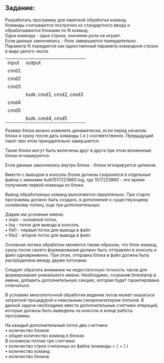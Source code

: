 <h2>Задание:</h2>
<p>Разработать программу для пакетной обработки команд.<br />
Команды считываются построчно из стандартного ввода и обрабатываются блоками
по N команд.<br />
Одна команда - одна строка, значение роли не играет.<br />
Если данные закончились - блок завершается принудительно.<br />
Параметр N передается как единственный параметр командной строки в виде целого числа.</p>
<table>
<tr><td>input</td><td>output</td></tr>
<tr><td>cmd1</td><td> </td></tr>
<tr><td>cmd2<td> </td></tr>
<tr><td>cmd3</td><td> </td></tr>
<tr><td> </td><td>bulk: cmd1, cmd2, cmd3</td></tr>
<tr><td>cmd4</td><td> </td></tr>
<tr><td>cmd5</td><td> </td></tr>
<tr><td> </td><td>bulk: cmd4, cmd5</td></tr>
</table>
<p>Размер блока можно изменить динамически, если перед началом блока и
сразу после дать команды { и } соответственно. Предыдущий пакет при
этом принудительно завершается.</p>
<p>Такие блоки могут быть включены друг в друга при этом вложенные блоки
игнорируются.</p>
<p>Если данные закончились внутри блока - блоки игнорируется целиком.</p>
<p>Вместе с выводом в консоль блоки должны сохранятся в отдельные файлы
с именами bulk1517223860.log, где 1517223860 - это время получения
первой команды из блока.</p>

<p>Вывод обработанных команд выполняется параллельно. При старте программы должно быть
создано, в дополнение к существующему основному потоку, еще три
дополнительных.</p>
<p>Дадим им условные имена:<br />
• main - основной поток,<br />
• log - поток для вывода в консоль<br />
• file1 - первый поток для вывода в файл<br />
• file2 - второй поток для вывода в файл</ul></p>
<p>Основная логика обработки меняется таким образом, что блок команд,
сразу после своего формирования должен быть отправлен в консоль и
файл одновременно. При этом, отправка блока в файл должна быть
распределена между двумя потоками.</p>
<p>Следует обратить внимание на недостаточную точность часов для
формирования уникального имени. Необходимо, сохранив timestamp в
имени, добавить дополнительную секцию, которая будет гарантирована
отличаться.</p>
<p>В условиях многопоточной обработки ведение логов может оказаться
затратной процедурой и невольным синхронизатором потоков. В данной
задаче необходимо ввести дополнительные счетчики операций, которые
должны быть выведены на консоль в конце работы программы.</p>
<p>На каждый дополнительный поток два счетчика:<br />
• количество блоков<br />
• общее количество команд в блоках<br />
В основном потоке три счетчика:<br />
• количество строк считанных из файла (команды + { + } )<br />
• количество команд<br />
• количество блоков<br /></p>
